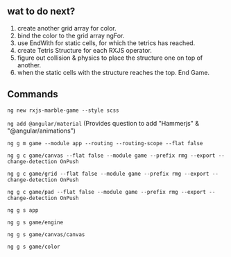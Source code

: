 ## wat to do next?
1. create another grid array for color.
2. bind the color to the grid array ngFor.
3. use EndWith for static cells, for which the tetrics has reached.
4. create Tetris Structure for each RXJS operator.
5. figure out collision & physics to place the structure one on top of another.
6. when the static cells with the structure reaches the top. End Game.

## Commands
```ng new rxjs-marble-game --style scss```

```ng add @angular/material``` (Provides question to add "Hammerjs" & "@angular/animations")

```ng g m game --module app --routing --routing-scope --flat false```

```ng g c game/canvas --flat false --module game --prefix rmg --export --change-detection OnPush```

```ng g c game/grid --flat false --module game --prefix rmg --export --change-detection OnPush```

```ng g c game/pad --flat false --module game --prefix rmg --export --change-detection OnPush```

```ng g s app```

```ng g s game/engine```

```ng g s game/canvas/canvas```

```ng g s game/color```


